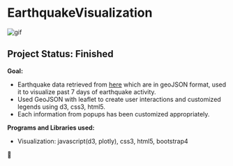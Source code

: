 # EarthquakeVisualization

![gif](static/images/earthquake.gif)

## Project Status: Finished


**Goal:** 
- Earthquake data retrieved from [here](https://earthquake.usgs.gov/earthquakes/feed/v1.0/geojson.php) which are in geoJSON format, used it to visualize past 7 days of earthquake activity. 
- Used GeoJSON with leaflet to create user interactions and customized legends using d3, css3, html5.
- Each information from popups has been customized appropriately.


**Programs and Libraries used:**
- Visualization: javascript(d3, plotly), css3, html5, bootstrap4

:bear:
